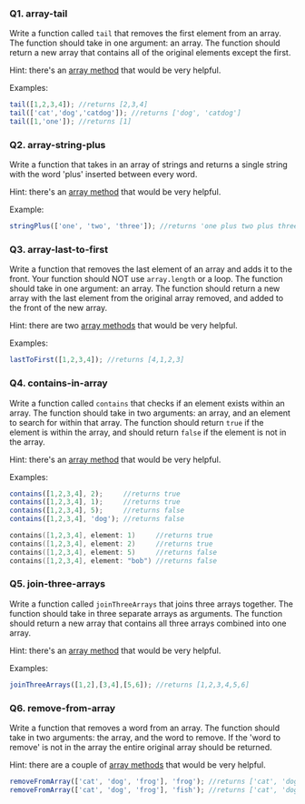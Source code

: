 <!-- @acxbank array-tail -->
### Q1. array-tail

Write a function called `tail` that removes the first element from an array. The function should take in one argument: an array. The function should return a new array that contains all of the original elements except the first. 

Hint: there's an [array method](http://www.w3schools.com/jsref/jsref_obj_array.asp) that would be very helpful.

Examples:
```javascript
tail([1,2,3,4]); //returns [2,3,4]
tail(['cat','dog','catdog']); //returns ['dog', 'catdog']
tail([1,'one']); //returns [1]
```
<!-- end @acxbank -->
<!-- @acxbank array-string-plus -->
### Q2. array-string-plus

Write a function that takes in an array of strings and returns a single string with the word 'plus' inserted between every word.

Hint: there's an [array method](http://www.w3schools.com/jsref/jsref_obj_array.asp) that would be very helpful.

Example:
```javascript
stringPlus(['one', 'two', 'three']); //returns 'one plus two plus three'
```
<!-- end @acxbank -->
<!-- @acxbank array-last-to-first -->
### Q3. array-last-to-first

Write a function that removes the last element of an array and adds it to the front. Your function should NOT use `array.length` or a loop. The function should take in one argument: an array. The function should return a new array with the last element from the original array removed, and added to the front of the new array.

Hint: there are two [array methods](http://www.w3schools.com/jsref/jsref_obj_array.asp) that would be very helpful.

Examples:
```javascript
lastToFirst([1,2,3,4]); //returns [4,1,2,3]
```
<!-- end @acxbank -->
<!-- @acxbank contains-in-array -->
### Q4. contains-in-array

Write a function called `contains` that checks if an element exists within an array. The function should take in two arguments: an array, and an element to search for within that array. The function should return `true` if the element is within the array, and should return `false`   if the element is not in the array. 

Hint: there's an [array method](http://www.w3schools.com/jsref/jsref_obj_array.asp) that would be very helpful.

Examples:
```javascript
contains([1,2,3,4], 2);     //returns true
contains([1,2,3,4], 1);     //returns true
contains([1,2,3,4], 5);     //returns false
contains([1,2,3,4], 'dog'); //returns false
```
```swift
contains([1,2,3,4], element: 1)     //returns true
contains([1,2,3,4], element: 2)     //returns true
contains([1,2,3,4], element: 5)     //returns false
contains([1,2,3,4], element: "bob") //returns false
```
<!-- end @acxbank -->
<!-- @acxbank join-three-arrays -->
### Q5. join-three-arrays

Write a function called `joinThreeArrays` that joins three arrays together. The function should take in three separate arrays as arguments. The function should return a new array that contains all three arrays combined into one array. 

Hint: there's an [array method](http://www.w3schools.com/jsref/jsref_obj_array.asp) that would be very helpful.

Examples:
```javascript
joinThreeArrays([1,2],[3,4],[5,6]); //returns [1,2,3,4,5,6]
```
<!-- end @acxbank -->
<!-- @acxbank remove-from-array -->
### Q6. remove-from-array

Write a function that removes a word from an array. The function should take in two arguments: the array, and the word to remove. If the 'word to remove' is not in the array the entire original array should be returned.

Hint: there are a couple of [array methods](http://www.w3schools.com/jsref/jsref_obj_array.asp) that would be very helpful.

```javascript
removeFromArray(['cat', 'dog', 'frog'], 'frog'); //returns ['cat', 'dog']
removeFromArray(['cat', 'dog', 'frog'], 'fish'); //returns ['cat', 'dog', 'frog']
```
<!-- end @acxbank -->